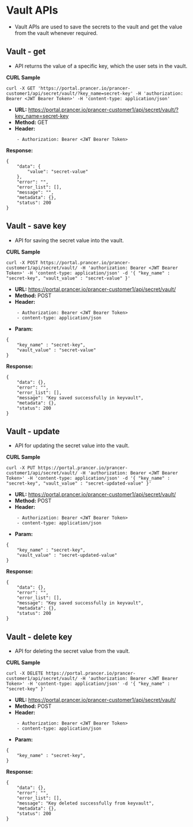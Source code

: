 **Vault APIs**
===

- Vault APIs are used to save the secrets to the vault and get the value from the vault whenever required.

**Vault - get**
---

- API returns the value of a specific key, which the user sets in the vault.

**CURL Sample**
```
curl -X GET 'https://portal.prancer.io/prancer-customer1/api/secret/vault/?key_name=secret-key' -H 'authorization: Bearer <JWT Bearer Token>' -H 'content-type: application/json'
```

- **URL:** https://portal.prancer.io/prancer-customer1/api/secret/vault/?key_name=secret-key
- **Method:** GET
- **Header:**
```
    - Authorization: Bearer <JWT Bearer Token>
```
 
**Response:**
```
{
    "data": {
        "value": "secret-value"
    },
    "error": "",
    "error_list": [],
    "message": "",
    "metadata": {},
    "status": 200
}
```

**Vault - save key**
---

- API for saving the secret value into the vault.

**CURL Sample**
```
curl -X POST https://portal.prancer.io/prancer-customer1/api/secret/vault/ -H 'authorization: Bearer <JWT Bearer Token>' -H 'content-type: application/json' -d '{ "key_name" : "secret-key", "vault_value" : "secret-value" }'
```

- **URL:** https://portal.prancer.io/prancer-customer1/api/secret/vault/
- **Method:** POST
- **Header:**
```
    - Authorization: Bearer <JWT Bearer Token>
    - content-type: application/json
```

- **Param:**
```
{ 
    "key_name" : "secret-key", 
    "vault_value" : "secret-value"
}
```
 
**Response:**
```
{
    "data": {},
    "error": "",
    "error_list": [],
    "message": "Key saved successfully in keyvault",
    "metadata": {},
    "status": 200
}
```

**Vault - update**
---

- API for updating the secret value into the vault.

**CURL Sample**
```
curl -X PUT https://portal.prancer.io/prancer-customer1/api/secret/vault/ -H 'authorization: Bearer <JWT Bearer Token>' -H 'content-type: application/json' -d '{ "key_name" : "secret-key", "vault_value" : "secret-updated-value" }'
```

- **URL:** https://portal.prancer.io/prancer-customer1/api/secret/vault/
- **Method:** POST
- **Header:**
```
    - Authorization: Bearer <JWT Bearer Token>
    - content-type: application/json
```

- **Param:**
```
{ 
    "key_name" : "secret-key", 
    "vault_value" : "secret-updated-value"
}
```
 
**Response:**
```
{
    "data": {},
    "error": "",
    "error_list": [],
    "message": "Key saved successfully in keyvault",
    "metadata": {},
    "status": 200
}
```

**Vault - delete key**
---

- API for deleting the secret value from the vault.

**CURL Sample**
```
curl -X DELETE https://portal.prancer.io/prancer-customer1/api/secret/vault/ -H 'authorization: Bearer <JWT Bearer Token>' -H 'content-type: application/json' -d '{ "key_name" : "secret-key" }'
```

- **URL:** https://portal.prancer.io/prancer-customer1/api/secret/vault/
- **Method:** POST
- **Header:**
```
    - Authorization: Bearer <JWT Bearer Token>
    - content-type: application/json
```

- **Param:**
```
{ 
    "key_name" : "secret-key", 
}
```
 
**Response:**
```
{
    "data": {},
    "error": "",
    "error_list": [],
    "message": "Key deleted successfully from keyvault",
    "metadata": {},
    "status": 200
}
```